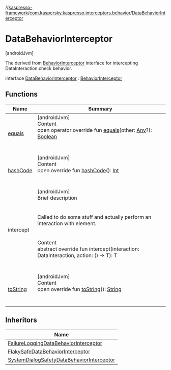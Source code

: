 //[kaspresso-framework](../../index.md)/[com.kaspersky.kaspresso.interceptors.behavior](../index.md)/[DataBehaviorInterceptor](index.md)



# DataBehaviorInterceptor  
 [androidJvm] 

The derived from [BehaviorInterceptor](../-behavior-interceptor/index.md) interface for intercepting DataInteraction.check behavior.

interface [DataBehaviorInterceptor](index.md) : [BehaviorInterceptor](../-behavior-interceptor/index.md)<DataInteraction>    


## Functions  
  
|  Name|  Summary| 
|---|---|
| [equals](https://kotlinlang.org/api/latest/jvm/stdlib/kotlin/-any/equals.html)| [androidJvm]  <br>Content  <br>open operator override fun [equals](https://kotlinlang.org/api/latest/jvm/stdlib/kotlin/-any/equals.html)(other: [Any](https://kotlinlang.org/api/latest/jvm/stdlib/kotlin/-any/index.html)?): [Boolean](https://kotlinlang.org/api/latest/jvm/stdlib/kotlin/-boolean/index.html)  <br><br><br>
| [hashCode](https://kotlinlang.org/api/latest/jvm/stdlib/kotlin/-any/hash-code.html)| [androidJvm]  <br>Content  <br>open override fun [hashCode](https://kotlinlang.org/api/latest/jvm/stdlib/kotlin/-any/hash-code.html)(): [Int](https://kotlinlang.org/api/latest/jvm/stdlib/kotlin/-int/index.html)  <br><br><br>
| intercept| [androidJvm]  <br>Brief description  <br><br><br>Called to do some stuff and actually perform an interaction with element.<br><br>  <br>Content  <br>abstract override fun <T> intercept(interaction: DataInteraction, action: () -> T): T  <br><br><br>
| [toString](https://kotlinlang.org/api/latest/jvm/stdlib/kotlin/-any/to-string.html)| [androidJvm]  <br>Content  <br>open override fun [toString](https://kotlinlang.org/api/latest/jvm/stdlib/kotlin/-any/to-string.html)(): [String](https://kotlinlang.org/api/latest/jvm/stdlib/kotlin/-string/index.html)  <br><br><br>


## Inheritors  
  
|  Name| 
|---|
| [FailureLoggingDataBehaviorInterceptor](../../com.kaspersky.kaspresso.interceptors.behavior.impl.failure/-failure-logging-data-behavior-interceptor/index.md)
| [FlakySafeDataBehaviorInterceptor](../../com.kaspersky.kaspresso.interceptors.behavior.impl.flakysafety/-flaky-safe-data-behavior-interceptor/index.md)
| [SystemDialogSafetyDataBehaviorInterceptor](../../com.kaspersky.kaspresso.interceptors.behavior.impl.systemsafety/-system-dialog-safety-data-behavior-interceptor/index.md)

